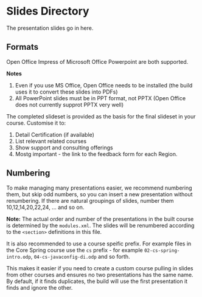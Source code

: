 # Slides Directory

The presentation slides go in here.

## Formats

Open Office Impress of Microsoft Office Powerpoint are both supported.

**Notes**

1. Even if you use MS Office, Open Office needs to be installed (the
   build uses it to convert these slides into PDFs)
1. All PowerPoint slides must be in PPT format, not PPTX (Open Office
   does not currently supprot PPTX very well)

The completed slideset is provided as the basis for the final slideset in your course.
Customise it to:

1. Detail Certification (if available)
1. List relevant related courses
1. Show support and consulting offerings
1. Mostg important - the link to the feedback form for each Region.

## Numbering

To make managing many presentations easier, we recommend numbering them, but skip
odd numbers, so you can insert a new presentation without renumbering.  If there
are natural groupings of slides, number them 10,12,14,20,22,24, ... and so on.

**Note:** The actual order and number of the presentations in the built course is
determined by the `modules.xml`. The slides will be renumbered according to the
`<section>` definitions in this file.

It is also recommended to use a course speific prefix. For example files in the
Core Spring course use the `cs` prefix - for example `02-cs-spring-intro.odp`,
`04-cs-javaconfig-di.odp` and so forth.

This makes it easier if you need to create a custom course pulling in slides from other
courses and ensures no two presentations has the same name. By default, if it finds
duplicates, the build will use the first presentation it finds and ignore the other.


